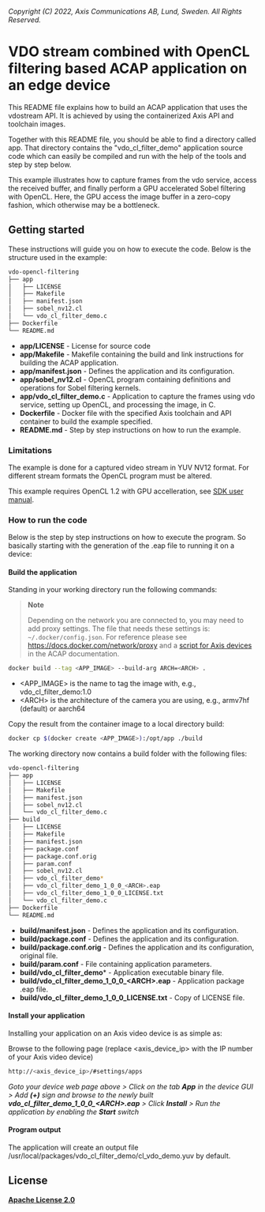 *Copyright (C) 2022, Axis Communications AB, Lund, Sweden. All Rights Reserved.*

# VDO stream combined with OpenCL filtering based ACAP application on an edge device

This README file explains how to build an ACAP application that uses the vdostream API. It is achieved by using the containerized Axis API and toolchain images.

Together with this README file, you should be able to find a directory called app. That directory contains the "vdo_cl_filter_demo" application source code which can easily be compiled and run with the help of the tools and step by step below.

This example illustrates how to capture frames from the vdo service, access the received buffer, and finally perform a GPU accelerated Sobel filtering with OpenCL.
Here, the GPU access the image buffer in a zero-copy fashion, which otherwise may be a bottleneck.

## Getting started

These instructions will guide you on how to execute the code. Below is the structure used in the example:

```sh
vdo-opencl-filtering
├── app
│   ├── LICENSE
│   ├── Makefile
│   ├── manifest.json
│   ├── sobel_nv12.cl
│   └── vdo_cl_filter_demo.c
├── Dockerfile
└── README.md
```

- **app/LICENSE** - License for source code
- **app/Makefile** - Makefile containing the build and link instructions for building the ACAP application.
- **app/manifest.json** - Defines the application and its configuration.
- **app/sobel_nv12.cl** - OpenCL program containing definitions and operations for Sobel filtering kernels.
- **app/vdo_cl_filter_demo.c** - Application to capture the frames using vdo service, setting up OpenCL, and processing the image, in C.
- **Dockerfile** - Docker file with the specified Axis toolchain and API container to build the example specified.
- **README.md** - Step by step instructions on how to run the example.

### Limitations

The example is done for a captured video stream in YUV NV12 format. For different stream formats the OpenCL program must be altered.

This example requires OpenCL 1.2 with GPU accelleration, see [SDK user manual](https://axiscommunications.github.io/acap-documentation/docs/api/native-sdk-api.html#opencl).

### How to run the code

Below is the step by step instructions on how to execute the program. So basically starting with the generation of the .eap file to running it on a device:

#### Build the application

Standing in your working directory run the following commands:

> **Note**
>
> Depending on the network you are connected to, you may need to add proxy settings.
> The file that needs these settings is: `~/.docker/config.json`. For reference please see
> https://docs.docker.com/network/proxy and a
> [script for Axis devices](https://axiscommunications.github.io/acap-documentation/docs/develop/build-install-run.html#configure-network-proxy-settings) in the ACAP documentation.

```sh
docker build --tag <APP_IMAGE> --build-arg ARCH=<ARCH> .
```

- <APP_IMAGE> is the name to tag the image with, e.g., vdo_cl_filter_demo:1.0
- \<ARCH\> is the architecture of the camera you are using, e.g., armv7hf (default) or aarch64

Copy the result from the container image to a local directory build:

```sh
docker cp $(docker create <APP_IMAGE>):/opt/app ./build
```

The working directory now contains a build folder with the following files:

```sh
vdo-opencl-filtering
├── app
│   ├── LICENSE
│   ├── Makefile
│   ├── manifest.json
│   ├── sobel_nv12.cl
│   └── vdo_cl_filter_demo.c
├── build
│   ├── LICENSE
│   ├── Makefile
│   ├── manifest.json
│   ├── package.conf
│   ├── package.conf.orig
│   ├── param.conf
│   ├── sobel_nv12.cl
│   ├── vdo_cl_filter_demo*
│   ├── vdo_cl_filter_demo_1_0_0_<ARCH>.eap
│   ├── vdo_cl_filter_demo_1_0_0_LICENSE.txt
│   └── vdo_cl_filter_demo.c
├── Dockerfile
└── README.md
```

- **build/manifest.json** - Defines the application and its configuration.
- **build/package.conf** - Defines the application and its configuration.
- **build/package.conf.orig** - Defines the application and its configuration, original file.
- **build/param.conf** - File containing application parameters.
- **build/vdo_cl_filter_demo*** - Application executable binary file.
- **build/vdo_cl_filter_demo_1_0_0_\<ARCH\>.eap** - Application package .eap file.
- **build/vdo_cl_filter_demo_1_0_0_LICENSE.txt** - Copy of LICENSE file.

#### Install your application

Installing your application on an Axis video device is as simple as:

Browse to the following page (replace <axis_device_ip> with the IP number of your Axis video device)

```sh
http://<axis_device_ip>/#settings/apps
```

*Goto your device web page above > Click on the tab **App** in the device GUI > Add **(+)** sign and browse to
the newly built **vdo_cl_filter_demo_1_0_0_\<ARCH\>.eap** > Click **Install** > Run the application by enabling the **Start** switch*

#### Program output

The application will create an output file /usr/local/packages/vdo_cl_filter_demo/cl_vdo_demo.yuv by default.

## License

**[Apache License 2.0](../LICENSE)**
